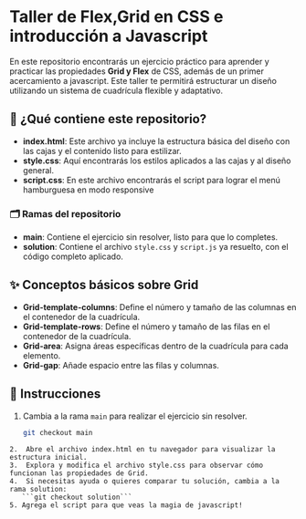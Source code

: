 # Taller de Flex,Grid en CSS e introducción a Javascript

En este repositorio encontrarás un ejercicio práctico para aprender y practicar las propiedades **Grid y Flex** de CSS, además de un primer acercamiento a javascript. Este taller te permitirá estructurar un diseño utilizando un sistema de cuadrícula flexible y adaptativo.

## 🧰 ¿Qué contiene este repositorio?

- **index.html**: Este archivo ya incluye la estructura básica del diseño con las cajas y el contenido listo para estilizar.
- **style.css**: Aquí encontrarás los estilos aplicados a las cajas y al diseño general.
- **script.css**: En este archivo encontrarás el script para lograr el menú hamburguesa en modo responsive

### 🗂️ Ramas del repositorio

- **main**: Contiene el ejercicio sin resolver, listo para que lo completes.
- **solution**: Contiene el archivo `style.css` y `script.js` ya resuelto, con el código completo aplicado.

## ✨ Conceptos básicos sobre Grid

- **Grid-template-columns**: Define el número y tamaño de las columnas en el contenedor de la cuadrícula.
- **Grid-template-rows**: Define el número y tamaño de las filas en el contenedor de la cuadrícula.
- **Grid-area**: Asigna áreas específicas dentro de la cuadrícula para cada elemento.
- **Grid-gap**: Añade espacio entre las filas y columnas.

## 🚀 Instrucciones

1. Cambia a la rama `main` para realizar el ejercicio sin resolver.

   ```bash
   git checkout main
   ```

````
2.	Abre el archivo index.html en tu navegador para visualizar la estructura inicial.
3.	Explora y modifica el archivo style.css para observar cómo funcionan las propiedades de Grid.
4.	Si necesitas ayuda o quieres comparar tu solución, cambia a la rama solution:
   ```git checkout solution```
5. Agrega el script para que veas la magia de javascript!

````

